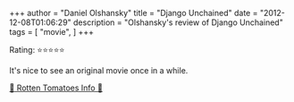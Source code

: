 +++
author = "Daniel Olshansky"
title = "Django Unchained"
date = "2012-12-08T01:06:29"
description = "Olshansky's review of Django Unchained"
tags = [
    "movie",
]
+++

Rating: ⭐⭐⭐⭐⭐

It's nice to see an original movie once in a while.

[🍅 Rotten Tomatoes Info 🍅](https://www.rottentomatoes.com//m/django_unchained_2012)